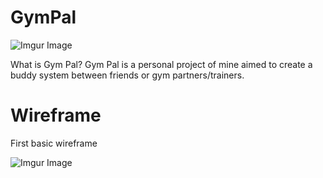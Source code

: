 # GymPal
![Imgur Image](https://imgur.com/zKul8Vd.jpg)

What is Gym Pal?
Gym Pal is a personal project of mine aimed to create a buddy system between friends or gym partners/trainers.



# Wireframe

First basic wireframe

![Imgur Image](https://imgur.com/ropkiEZ.jpg)
